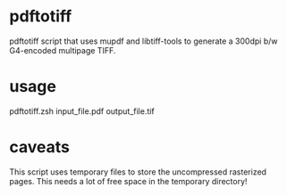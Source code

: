pdftotiff
=========

pdftotiff script that uses mupdf and libtiff-tools
to generate a 300dpi b/w G4-encoded multipage TIFF.

usage
========

pdftotiff.zsh input_file.pdf output_file.tif


caveats
========

This script uses temporary files to store the
uncompressed rasterized pages. This needs a lot
of free space in the temporary directory!
